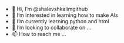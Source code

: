 - 👋 Hi, I’m @shalevshkalimgithub
- 👀 I’m interested in learning how to make AIs
- 🌱 I’m currently learning python and html
- 💞️ I’m looking to collaborate on ...
- 📫 How to reach me ...

<!---
shalevshkalimgithub/shalevshkalimgithub is a ✨ special ✨ repository because its `README.md` (this file) appears on your GitHub profile.
You can click the Preview link to take a look at your changes.
--->
